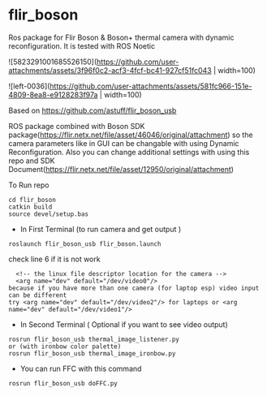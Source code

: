 # flir_boson

Ros package for Flir Boson &amp; Boson+ thermal camera with dynamic reconfiguration. It is tested with ROS Noetic

![5823291001685526150](https://github.com/user-attachments/assets/3f96f0c2-acf3-4fcf-bc41-927cf51fc043 | width=100)

![left-0036](https://github.com/user-attachments/assets/581fc966-151e-4809-8ea8-e9128283f97a | width=100)


Based on https://github.com/astuff/flir_boson_usb

ROS package combined with Boson SDK package(https://flir.netx.net/file/asset/46046/original/attachment) so the camera parameters like in GUI can be changable with using Dynamic Reconfiguration.
Also you can change additional settings with using this repo and SDK Document(https://flir.netx.net/file/asset/12950/original/attachment)


To Run repo

```
cd flir_boson
catkin build
source devel/setup.bas
```


* In First Terminal (to run camera and get output )
```
roslaunch flir_boson_usb flir_boson.launch 
```

check line 6 if it is not work
```
  <!-- the linux file descriptor location for the camera -->
  <arg name="dev" default="/dev/video0"/>
because if you have more than one camera (for laptop esp) video input can be different 
try <arg name="dev" default="/dev/video2"/> for laptops or <arg name="dev" default="/dev/video1"/>
```

* In Second Terminal ( Optional if you want to see video output)
```
rosrun flir_boson_usb thermal_image_listener.py 
or (with ironbow color palette)
rosrun flir_boson_usb thermal_image_ironbow.py 
```

* You can run FFC with this command
```
rosrun flir_boson_usb doFFC.py 
```
